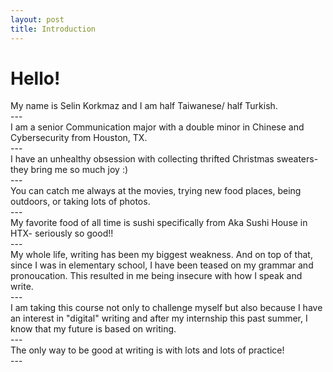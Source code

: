 ```yaml
---
layout: post
title: Introduction 
---
```


# Hello!

<div class="text-purple mb-2">
  My name is Selin Korkmaz and I am half Taiwanese/ half Turkish.
</div>
---
<div class="text-blue mb-2">
  I am a senior Communication major with a double minor in Chinese and Cybersecurity from Houston, TX. 
</div>
---
<div class="text-red mb-2">
  I have an unhealthy obsession with collecting thrifted Christmas sweaters- they bring me so much joy :) 
</div>
---
<div class="text-green mb-2">
  You can catch me always at the movies, trying new food places, being outdoors, or taking lots of photos. 
</div> 
---
<div class="text-purple mb-2">
  My favorite food of all time is sushi specifically from Aka Sushi House in HTX- seriously so good!!
</div> 
---
<div class="text-blue mb-2">
  My whole life, writing has been my biggest weakness. And on top of that, since I was in elementary 
  school, I have been teased on my grammar and pronoucation. This resulted in me being insecure with 
  how I speak and write.
</div> 
---
<div class="text-red mb-2">
  I am taking this course not only to challenge myself but also because I have an interest in "digital"
  writing and after my internship this past summer, I know that my future is based on writing.
</div> 
---
<div class="text-green mb-2">
The only way to be good at writing is with lots and lots of practice!
</div> 
---
